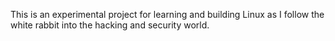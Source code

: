 This is an experimental project for learning and building Linux as I follow the white rabbit into the hacking and security world.
